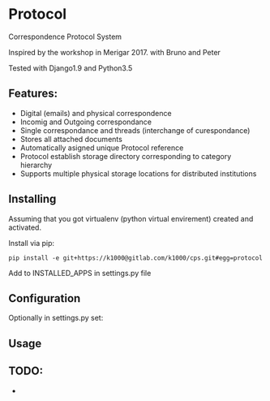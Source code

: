 Protocol
========

Correspondence Protocol System

Inspired by the workshop in Merigar 2017. with Bruno and Peter 

Tested with Django1.9 and Python3.5

Features:
---------

* Digital (emails) and physical correspondence
* Incomig and Outgoing correspondance
* Single correspondance and threads (interchange of curespondance)
* Stores all attached documents
* Automatically asigned unique Protocol reference
* Protocol establish storage directory corresponding to category hierarchy
* Supports multiple physical storage locations for distributed institutions

Installing
----------
Assuming that you got virtualenv (python virtual envirement) created and activated.

Install via pip:

    pip install -e git+https://k1000@gitlab.com/k1000/cps.git#egg=protocol
    
Add to INSTALLED_APPS in settings.py file

Configuration
-------------
Optionally in settings.py set:


Usage
-----


TODO:
-----

* 
